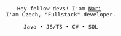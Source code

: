 <p align="center">
  <br>
  <br>
  <br>
  <samp>Hey fellow devs! I'am <a href="https://nari.dev/">Nari</a>.<br>I'am Czech, "Fullstack" developer.<br><br>Java • JS/TS • C# • SQL</samp>
  <br>
  <br>
  <img scr="https://share.nari.dev/5QnVseRj6cko.png">
</p>
